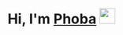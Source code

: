 

<h1 align="center">Hi, I'm <a href="https://github.com/phobaEE" target="_blank">Phoba</a> 
<img src="https://github.com/blackcater/blackcater/raw/main/images/Hi.gif" height="32"/></h1>

